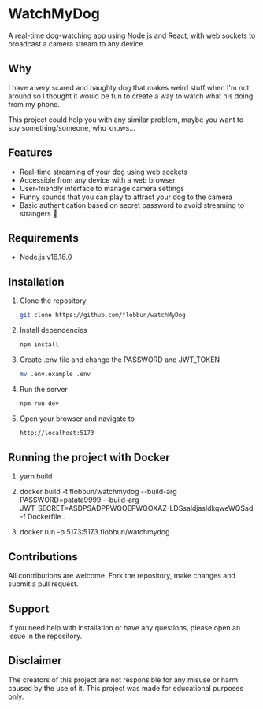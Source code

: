 # WatchMyDog
A real-time dog-watching app using Node.js and React, with web sockets to broadcast a camera stream to any device.

## Why
I have a very scared and naughty dog that makes weird stuff when I'm not around so I thought it would be fun
to create a way to watch what his doing from my phone.

This project could help you with any similar problem, maybe you want to spy something/someone, who knows...

## Features
- Real-time streaming of your dog using web sockets
- Accessible from any device with a web browser
- User-friendly interface to manage camera settings
- Funny sounds that you can play to attract your dog to the camera
- Basic authentication based on secret password to avoid streaming to strangers 🥴

## Requirements
- Node.js v16.16.0

## Installation
1. Clone the repository

    ```bash
    git clone https://github.com/flobbun/watchMyDog
    ```

2. Install dependencies

    ```bash
    npm install
    ```

3. Create .env file and change the PASSWORD and JWT_TOKEN

    ```bash
    mv .env.example .env
    ```


4. Run the server

    ```bash
    npm run dev
    ```

5. Open your browser and navigate to

    ```bash
    http://localhost:5173
    ```

## Running the project with Docker

1. yarn build

2. docker build -t flobbun/watchmydog --build-arg PASSWORD=patata9999 --build-arg JWT_SECRET=ASDPSADPPWQOEPWQOXAZ-LDSsaldjasldkqweWQSad -f Dockerfile .

3. docker run -p 5173:5173 flobbun/watchmydog

## Contributions
All contributions are welcome. Fork the repository, make changes and submit a pull request.

## Support
If you need help with installation or have any questions, please open an issue in the repository.

## Disclaimer
The creators of this project are not responsible for any misuse or harm caused by the use of it. This project was made for educational purposes only.
